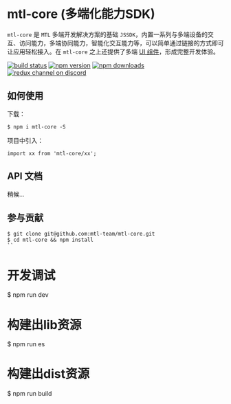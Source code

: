 # mtl-core (多端化能力SDK)

`mtl-core` 是 `MTL` 多端开发解决方案的基础 `JSSDK`，内置一系列与多端设备的交互、访问能力，多端协同能力，智能化交互能力等，可以简单通过链接的方式即可让应用轻松接入。在 `mtl-core` 之上还提供了多端 [UI 组件]()，形成完整开发体验。

[![build status](https://img.shields.io/travis/mtl-team/mtl-core/master.svg?style=flat-square)](https://travis-ci.org/mtl-team/mtl-core) [![npm version](https://img.shields.io/npm/v/mtl-core.svg?style=flat-square)](https://www.npmjs.com/package/mtl-core)
[![npm downloads](https://img.shields.io/npm/dm/mtl-core.svg?style=flat-square)](https://www.npmjs.com/package/mtl-core)
[![redux channel on discord](https://img.shields.io/badge/discord-redux@reactiflux-61DAFB.svg?style=flat-square)](http://www.reactiflux.com)

## 如何使用

下载：
```
$ npm i mtl-core -S
```

项目中引入：
```
import xx from 'mtl-core/xx';

```

## API 文档

稍候...


## 参与贡献

```
$ git clone git@github.com:mtl-team/mtl-core.git
$ cd mtl-core && npm install
``

```
# 开发调试
$ npm run dev

# 构建出lib资源
$ npm run es
# 构建出dist资源
$ npm run build
```